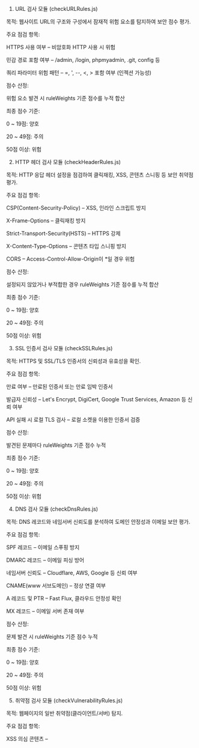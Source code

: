 1. URL 검사 모듈 (checkURLRules.js)

목적:
웹사이트 URL의 구조와 구성에서 잠재적 위험 요소를 탐지하여 보안 점수 평가.

주요 점검 항목:

HTTPS 사용 여부 – 비암호화 HTTP 사용 시 위험

민감 경로 포함 여부 – /admin, /login, phpmyadmin, .git, config 등

쿼리 파라미터 위험 패턴 – =, ', --, <, > 포함 여부 (인젝션 가능성)

점수 산정:

위험 요소 발견 시 ruleWeights 기준 점수를 누적 합산

최종 점수 기준:

0 ~ 19점: 양호

20 ~ 49점: 주의

50점 이상: 위험

2. HTTP 헤더 검사 모듈 (checkHeaderRules.js)

목적:
HTTP 응답 헤더 설정을 점검하여 클릭재킹, XSS, 콘텐츠 스니핑 등 보안 취약점 평가.

주요 점검 항목:

CSP(Content-Security-Policy) – XSS, 인라인 스크립트 방지

X-Frame-Options – 클릭재킹 방지

Strict-Transport-Security(HSTS) – HTTPS 강제

X-Content-Type-Options – 콘텐츠 타입 스니핑 방지

CORS – Access-Control-Allow-Origin이 *일 경우 위험

점수 산정:

설정되지 않았거나 부적합한 경우 ruleWeights 기준 점수를 누적 합산

최종 점수 기준:

0 ~ 19점: 양호

20 ~ 49점: 주의

50점 이상: 위험

3. SSL 인증서 검사 모듈 (checkSSLRules.js)

목적:
HTTPS 및 SSL/TLS 인증서의 신뢰성과 유효성을 확인.

주요 점검 항목:

만료 여부 – 만료된 인증서 또는 만료 임박 인증서

발급자 신뢰성 – Let's Encrypt, DigiCert, Google Trust Services, Amazon 등 신뢰 여부

API 실패 시 로컬 TLS 검사 – 로컬 소켓을 이용한 인증서 검증

점수 산정:

발견된 문제마다 ruleWeights 기준 점수 누적

최종 점수 기준:

0 ~ 19점: 양호

20 ~ 49점: 주의

50점 이상: 위험

4. DNS 검사 모듈 (checkDnsRules.js)

목적:
DNS 레코드와 네임서버 신뢰도를 분석하여 도메인 안정성과 이메일 보안 평가.

주요 점검 항목:

SPF 레코드 – 이메일 스푸핑 방지

DMARC 레코드 – 이메일 피싱 방어

네임서버 신뢰도 – Cloudflare, AWS, Google 등 신뢰 여부

CNAME(www 서브도메인) – 정상 연결 여부

A 레코드 및 PTR – Fast Flux, 클라우드 안정성 확인

MX 레코드 – 이메일 서버 존재 여부

점수 산정:

문제 발견 시 ruleWeights 기준 점수 누적

최종 점수 기준:

0 ~ 19점: 양호

20 ~ 49점: 주의

50점 이상: 위험

5. 취약점 검사 모듈 (checkVulnerabilityRules.js)

목적:
웹페이지의 일반 취약점(클라이언트/서버) 탐지.

주요 점검 항목:

XSS 의심 콘텐츠 – <script>, onerror=, javascript: 등 포함 여부

Clickjacking 보호 – X-Frame-Options 미설정

파일 업로드 경로 노출 – /upload, /files 등

디렉토리 리스팅 노출 – Index of, Directory Listing, Parent Directory 확인

점수 산정:

문제 발생 시 ruleWeights 기준 점수 누적

최종 점수 기준:

0 ~ 2점: 양호

3 ~ 5점: 주의

6점 이상: 위험

6. WHOIS 정보 검사 모듈 (checkWhoisRules.js)

목적:
도메인 등록 정보와 기간을 분석하여 신뢰성과 의심 사이트 가능성을 평가.

주요 점검 항목:

도메인 생성일 – 1년 미만 신생 도메인 위험

등록 기간 – 만료까지 12개월 이하 단기 등록 위험

등록자 정보 공개 여부 – Privacy/Redacted 처리

등록자 국가 – 위험 국가(NG, RU, CN 등) 등록 여부

점수 산정:

위험 요소 발견 시 ruleWeights 기준 점수 누적

최종 점수 기준:

0 ~ 19점: 양호

20 ~ 49점: 주의

50점 이상: 위험
